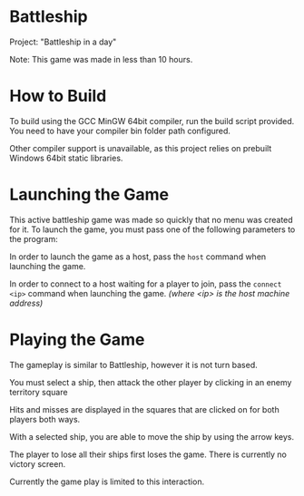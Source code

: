 # Battleship
Project: "Battleship in a day"

Note:
This game was made in less than 10 hours.

# How to Build

To build using the GCC MinGW 64bit compiler, run the build script provided. You need to have your compiler bin folder path configured.

Other compiler support is unavailable, as this project relies on prebuilt Windows 64bit static libraries.

# Launching the Game

This active battleship game was made so quickly that no menu was created for it.
To launch the game, you must pass one of the following parameters to the program:

In order to launch the game as a host, pass the `host` command when launching the game.

In order to connect to a host waiting for a player to join, pass the `connect <ip>` command when launching the game. *(where \<ip\> is the host machine address)*

# Playing the Game

The gameplay is similar to Battleship, however it is not turn based.

You must select a ship, then attack the other player by clicking in an enemy territory square

Hits and misses are displayed in the squares that are clicked on for both players both ways.

With a selected ship, you are able to move the ship by using the arrow keys.

The player to lose all their ships first loses the game. There is currently no victory screen.

Currently the game play is limited to this interaction.
